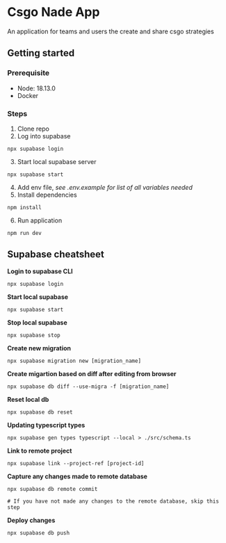 # Csgo Nade App

An application for teams and users the create and share csgo strategies

## Getting started

### Prerequisite

- Node: 18.13.0
- Docker

### Steps

1. Clone repo
2. Log into supabase

```
npx supabase login
```

3. Start local supabase server

```
npx supabase start
```

4. Add env file, _see .env.example for list of all variables needed_
5. Install dependencies

```
npm install
```

6. Run application

```
npm run dev
```

## Supabase cheatsheet

**Login to supabase CLI**

```
npx supabase login
```

**Start local supabase**

```
npx supabase start
```

**Stop local supabase**

```
npx supabase stop
```

**Create new migration**

```
npx supabase migration new [migration_name]
```

**Create migartion based on diff after editing from browser**

```
npx supabase db diff --use-migra -f [migration_name]
```

**Reset local db**

```
npx supabase db reset
```

**Updating typescript types**

```
npx supabase gen types typescript --local > ./src/schema.ts
```

**Link to remote project**

```
npx supabase link --project-ref [project-id]
```

**Capture any changes made to remote database**

```
npx supabase db remote commit

# If you have not made any changes to the remote database, skip this step
```

**Deploy changes**

```
npx supabase db push
```
